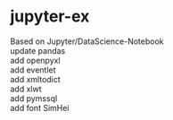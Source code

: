 # jupyter-ex
Based on Jupyter/DataScience-Notebook  
update  pandas  
add     openpyxl  
add     eventlet  
add     xmltodict  
add     xlwt  
add     pymssql  
add     font SimHei
